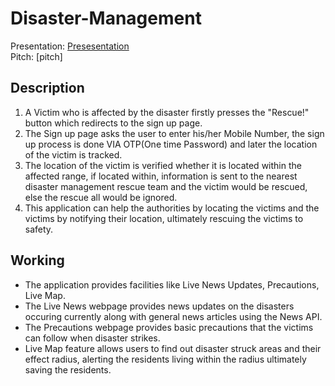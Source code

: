 # Disaster-Management
Presentation: [Presesentation]()<br />
Pitch: [pitch]
## Description
1. A Victim who is affected by the disaster firstly presses the "Rescue!" button which redirects to the sign up page.
2. The Sign up page asks the user to enter his/her Mobile Number, the sign up process is done VIA OTP(One time Password) and later the location of the victim is tracked.
3. The location of the victim is verified whether it is located within the affected range, if located within, information is sent to the nearest disaster management rescue team and the victim would be rescued, else the rescue all would be ignored.
4. This application can help the authorities by locating the victims and the victims by notifying their location, ultimately rescuing the victims to safety.
## Working
* The application provides facilities like Live News Updates, Precautions, Live Map.
* The Live News webpage provides news updates on the disasters occuring currently along with general news articles using the News API.
* The Precautions webpage provides basic precautions that the victims can follow when disaster strikes.
* Live Map feature allows users to find out disaster struck areas and their effect radius, alerting the residents living within the radius ultimately saving the residents.